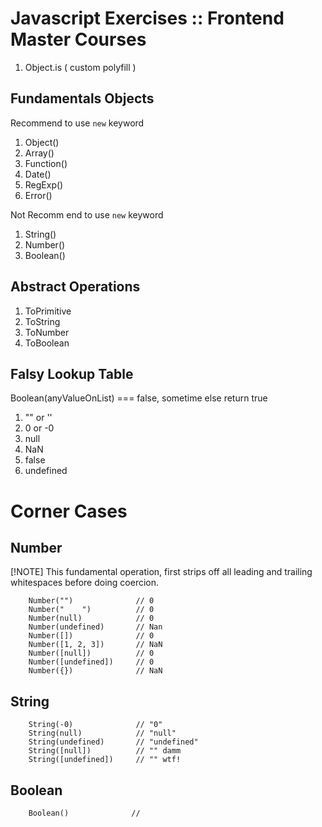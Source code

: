 # Javascript Exercises :: Frontend Master Courses

1. Object.is ( custom polyfill )

## Fundamentals Objects

Recommend to use ``new`` keyword

1. Object()
2. Array()
3. Function()
4. Date()
5. RegExp()
6. Error()

Not Recomm  end to use ``new`` keyword

1. String()
2. Number()
3. Boolean()

## Abstract Operations

1. ToPrimitive
2. ToString
3. ToNumber
4. ToBoolean

## Falsy Lookup Table

Boolean(anyValueOnList) === false, sometime else return true 

1. "" or ''
2. 0 or -0
3. null
4. NaN
5. false
5. undefined

# Corner Cases

## Number

[!NOTE]
This fundamental operation, first strips off all leading and
trailing whitespaces before doing coercion.

```
    Number("")              // 0 
    Number("    ")          // 0 
    Number(null)            // 0 
    Number(undefined)       // Nan
    Number([])              // 0 
    Number([1, 2, 3])       // NaN
    Number([null])          // 0 
    Number([undefined])     // 0
    Number({})              // NaN
```
## String
```
    String(-0)              // "0" 
    String(null)            // "null"
    String(undefined)       // "undefined"
    String([null])          // "" damm
    String([undefined])     // "" wtf!
```
## Boolean
```
    Boolean()              //  
```